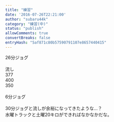 ```yaml
---
title: "練習"
date: '2016-07-26T22:21:00'
author: "subaru44k"
category: "練習(中)"
status: "publish"
allowComments: true
convertBreaks: false
entryHash: "5af871c80b57590791107e8657440415"
---
```

26分ジョグ<br>
<br>
流し<br>
377<br>
400<br>
350<br>
<br>
6分ジョグ<br>
<br>
30分ジョグと流しが余裕になってきたような…？<br>
水曜トラックと土曜20キロができればなかなかだな。
